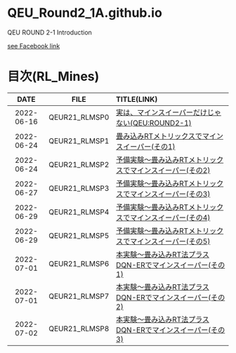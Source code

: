 # QEU_Round2_1A.github.io
QEU ROUND 2-1 Introduction

[see Facebook link](https://www.facebook.com/profile.php?id=100064048931216)

# 目次(RL_Mines)

| DATE | FILE | TITLE(LINK) |
|:---:|:---:|:---|
| 2022-06-16 | QEUR21_RLMSP0 | [実は、マインスイーパーだけじゃない(QEU:ROUND2-1)](https://github.com/YABER1965/QEU_Round2_1A.github.io/minesweeper/2022-06-16-QEUR21_RLMSP0.html) |
| 2022-06-24 | QEUR21_RLMSP1 | [畳み込みRTメトリックスでマインスイーパー(その1)](https://github.com/YABER1965/QEU_Round2_1A.github.io/minesweeper/2022-06-24-QEUR21_RLMSP1.html) |
| 2022-06-24 | QEUR21_RLMSP2 | [予備実験～畳み込みRTメトリックスでマインスイーパー(その2)](https://github.com/YABER1965/QEU_Round2_1A.github.io/minesweeper/2022-06-24-QEUR21_RLMSP2.html) |
| 2022-06-27 | QEUR21_RLMSP3 | [予備実験～畳み込みRTメトリックスでマインスイーパー(その3)](https://github.com/YABER1965/QEU_Round2_1A.github.io/minesweeper/2022-06-27-QEUR21_RLMSP3.html) |
| 2022-06-29 | QEUR21_RLMSP4 | [予備実験～畳み込みRTメトリックスでマインスイーパー(その4)](https://github.com/YABER1965/QEU_Round2_1A.github.io/minesweeper/2022-06-29-QEUR21_RLMSP4.html) |
| 2022-06-29 | QEUR21_RLMSP5 | [予備実験～畳み込みRTメトリックスでマインスイーパー(その5)](https://github.com/YABER1965/QEU_Round2_1A.github.io/minesweeper/2022-06-29-QEUR21_RLMSP5.html) |
| 2022-07-01 | QEUR21_RLMSP6 | [本実験～畳み込みRT法プラスDQN-ERでマインスイーパー(その1)](https://github.com/YABER1965/QEU_Round2_1A.github.io/minesweeper/2022-07-01-QEUR21_RLMSP6.html) |
| 2022-07-01 | QEUR21_RLMSP7 | [本実験～畳み込みRT法プラスDQN-ERでマインスイーパー(その2)](https://github.com/YABER1965/QEU_Round2_1A.github.io/minesweeper/2022-07-01-QEUR21_RLMSP7.html) |
| 2022-07-02 | QEUR21_RLMSP8 | [本実験～畳み込みRT法プラスDQN-ERでマインスイーパー(その3)](https://github.com/YABER1965/QEU_Round2_1A.github.io/minesweeper/2022-07-02-QEUR21_RLMSP8.html) |
